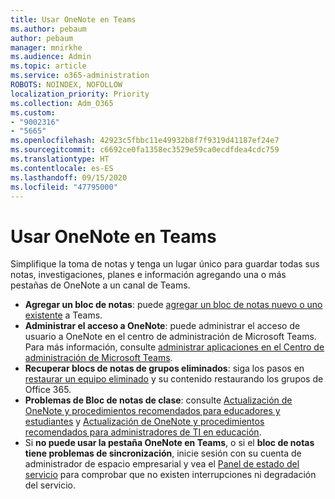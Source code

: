 ```yaml
---
title: Usar OneNote en Teams
ms.author: pebaum
author: pebaum
manager: mnirkhe
ms.audience: Admin
ms.topic: article
ms.service: o365-administration
ROBOTS: NOINDEX, NOFOLLOW
localization_priority: Priority
ms.collection: Adm_O365
ms.custom:
- "9002316"
- "5665"
ms.openlocfilehash: 42923c5fbbc11e49932b8f7f9319d41187ef24e7
ms.sourcegitcommit: c6692ce0fa1358ec3529e59ca0ecdfdea4cdc759
ms.translationtype: HT
ms.contentlocale: es-ES
ms.lasthandoff: 09/15/2020
ms.locfileid: "47795000"
---
```

# <a name="using-onenote-in-teams"></a>Usar OneNote en Teams

Simplifique la toma de notas y tenga un lugar único para guardar todas sus notas, investigaciones, planes e información agregando una o más pestañas de OneNote a un canal de Teams.

- **Agregar un bloc de notas**: puede [agregar un bloc de notas nuevo o uno existente](https://support.microsoft.com/office/add-a-onenote-notebook-to-teams-0ec78cc3-ba3b-4279-a88e-aa40af9865c2) a Teams.
- **Administrar el acceso a OneNote**: puede administrar el acceso de usuario a OneNote en el centro de administración de Microsoft Teams. Para más información, consulte [administrar aplicaciones en el Centro de administración de Microsoft Teams](https://docs.microsoft.com/MicrosoftTeams/manage-apps).
- **Recuperar blocs de notas de grupos eliminados**: siga los pasos en [restaurar un equipo eliminado](https://docs.microsoft.com/microsoftteams/archive-or-delete-a-team#restore-a-deleted-team) y su contenido restaurando los grupos de Office 365.
- **Problemas de Bloc de notas de clase**: consulte [Actualización de OneNote y procedimientos recomendados para educadores y estudiantes](https://support.office.com/article/onenote-update-and-best-practices-for-educators-and-students-dde775f0-8b06-4263-8b54-1e9ddc3dd146) y [Actualización de OneNote y procedimientos recomendados para administradores de TI en educación](https://support.office.com/article/onenote-update-and-best-practices-for-it-admins-in-education-9d78f2b2-5e25-4288-b597-b4ba463c7b46).
- Si **no puede usar la pestaña OneNote en Teams**, o si el **bloc de notas tiene problemas de sincronización**, inicie sesión con su cuenta de administrador de espacio empresarial y vea el [Panel de estado del servicio](https://docs.microsoft.com/office365/enterprise/view-service-health) para comprobar que no existen interrupciones ni degradación del servicio.
